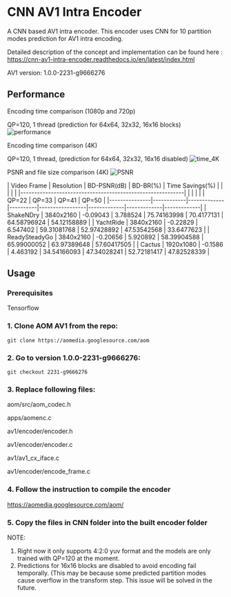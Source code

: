 # CNN AV1 Intra Encoder
A CNN based AV1 intra encoder. This encoder uses CNN for 10 partition modes prediction for AV1 intra encoding.

Detailed description of the concept and implementation can be found here : https://cnn-av1-intra-encoder.readthedocs.io/en/latest/index.html

AV1 version: 1.0.0-2231-g9666276

## Performance 

Encoding time comparison (1080p and 720p)

QP=120, 1 thread (prediction for 64x64, 32x32, 16x16 blocks)
![performance](https://cnn-av1-intra-encoder.readthedocs.io/en/latest/_images/encoding_time_cnn.png)

Encoding time comparison (4K)

QP=120, 1 thread, (prediction for 64x64, 32x32, 16x16 disabled)
![time_4K](https://cnn-av1-intra-encoder.readthedocs.io/en/latest/_images/Time4K.png)

PSNR and file size comparison (4K)
![PSNR](https://cnn-av1-intra-encoder.readthedocs.io/en/latest/_images/PSNR4K.png)


| Video Frame   | Resolution | BD-PSNR(dB) | BD-BR(%) | Time Savings(%)                                           |
|               |            |             |          |-----------------------------------------------------------|
|               |            |             |          | QP=22           | QP=33       | QP=41       | QP=50       |
|---------------|------------|-------------|----------|-----------------|-------------|-------------|-------------|
| ShakeNDry     | 3840x2160  | -0.09043    | 3.788524 | 75.74163998     | 70.4177131  | 64.58796924 | 54.12158889 |
| YachtRide     | 3840x2160  | -0.22829    | 6.547402 | 59.31081768     | 52.97428892 | 47.53542568 | 33.6477623  |
| ReadySteadyGo | 3840x2160  | -0.20656    | 5.920892 | 58.39904588     | 65.99000052 | 63.97389648 | 57.60417505 |
| Cactus        | 1920x1080  | -0.1586     | 4.463192 | 34.54166093     | 47.34028241 | 52.72181417 | 47.82528339 |


## Usage 

### Prerequisites

Tensorflow

### 1.  Clone AOM AV1 from the repo:

 `git clone https://aomedia.googlesource.com/aom`

### 2.  Go to version 1.0.0-2231-g9666276:

 `git checkout 2231-g9666276`


### 3.  Replace following files:

aom/src/aom_codec.h

apps/aomenc.c

av1/encoder/encoder.h

av1/encoder/encoder.c

av1/av1_cx_iface.c

av1/encoder/encode_frame.c

### 4. Follow the instruction to compile the encoder

https://aomedia.googlesource.com/aom/

### 5.  Copy the files in CNN folder into the built encoder folder


NOTE:
1. Right now it only supports 4:2:0 yuv format and the models are only trained with QP=120 at the moment.  
2. Predictions for 16x16 blocks are disabled to avoid encoding fail temporally. (This may be because some predicted partition modes cause overflow in the transform step. This issue will be solved in the future.
